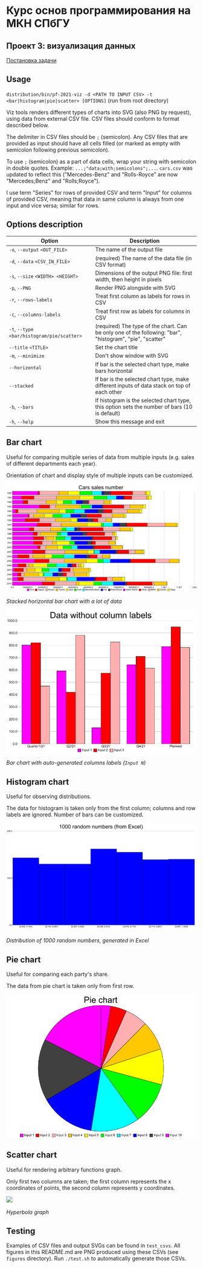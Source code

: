 # Курс основ программирования на МКН СПбГУ
## Проект 3: визуализация данных

[Постановка задачи](./TASK.md)

## Usage
`distribution/bin/pf-2021-viz -d <PATH TO INPUT CSV> -t <bar|histogram|pie|scatter> [OPTIONS]` (run from root directory)

Viz tools renders different types of charts into SVG (also PNG by request), using data from external CSV file.
CSV files should conform to format described below.

The delimiter in CSV files should be `;` (semicolon). Any CSV files that are provided as input should have
all cells filled (or marked as empty with semicolon following previous semicolon).

To use `;` (semicolon) as a part of data cells, wrap your string with semicolon in double quotes. Example: `...;"data;with;semicolons";...`.
`cars.csv` was updated to reflect this ("Mercedes-Benz" and "Rolls-Royce" are now "Mercedes;Benz" and "Rolls;Royce").

I use term "Series" for rows of provided CSV and term "Input" for columns of provided CSV, meaning that data in same
column is always from one input and vice versa; similar for rows.

## Options description

Option|Description
------|-----------
`-o`, `--output` `<OUT_FILE>`               |The name of the output file
`-d`, `--data` `<CSV_IN_FILE>`                 |(required) The name of the data file (in CSV format)
`-s`, `--size` `<WIDTH> <HEIGHT>`              |Dimensions of the output PNG file: first width, then height in pixels
`-p`, `--PNG`                       |Render PNG alongside with SVG
`-r`, `--rows-labels`               |Treat first column as labels for rows in CSV
`-c`, `--columns-labels`            |Treat first row as labels for columns in CSV
`-t`, `--type` `<bar/histogram/pie/scatter>`  |(required) The type of the chart. Can be only one of the following: "bar", "histogram", "pie", "scatter"
`--title` `<TITLE>`                    |Set the chart title
`-m`, `--minimize`                  |Don't show window with SVG
`--horizontal`                      |If bar is the selected chart type, make bars horizontal
`--stacked`                         |If bar is the selected chart type, make different inputs of data stack on top of each other
`-b`, `--bars`                      |If histogram is the selected chart type, this option sets the number of bars (10 is default)
`-h`, `--help`                      |Show this message and exit

## Bar chart
Useful for comparing multiple series of data from multiple inputs
(e.g. sales of different departments each year).

Orientation of chart and display style of multiple inputs can be customized.

![](figures/cars.png)

*Stacked horizontal bar chart with a lot of data*

![](figures/multiple_series_and_columns.png)

*Bar chart with auto-generated columns labels (`Input N`)*

## Histogram chart
Useful for observing distributions.

The data for histogram is taken only from the first column; columns and row labels are ignored. Number of bars
can be customized.

![](figures/1000_random_numbers.png)

*Distribution of 1000 random numbers, generated in Excel*

## Pie chart
Useful for comparing each party's share.

The data from pie chart is taken only from first row.

![](figures/pie_chart_without_labels.png)

## Scatter chart
Useful for rendering arbitrary functions graph.

Only first two columns are taken; the first column represents the x coordinates of points, 
the second column represents y coordinates.

![](figures/hyperbola.png)

*Hyperbola graph*

## Testing
Examples of CSV files and output SVGs can be found in `test_csvs`. All figures in this README.md are PNG produced 
using these CSVs (see `figures` directory). Run `./test.sh` to automatically generate those CSVs.